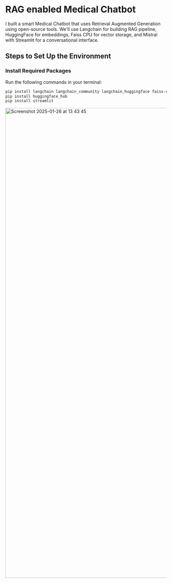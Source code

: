 # RAG enabled Medical Chatbot

I built a smart Medical Chatbot that uses Retrieval Augmented Generation using open-source tools. We'll use Langchain for building RAG pipeline, HuggingFace for embeddings, Faiss CPU for vector storage, and Mistral with Streamlit for a conversational interface.

## Steps to Set Up the Environment

### Install Required Packages
Run the following commands in your terminal:

```bash
pip install langchain langchain_community langchain_huggingface faiss-cpu pypdf
pip install huggingface_hub
pip install streamlit
```

<img width="1464" alt="Screenshot 2025-01-26 at 13 43 45" src="https://github.com/user-attachments/assets/8fa8eda2-f17b-4a0a-af1a-b301bc7ba2e1" />
